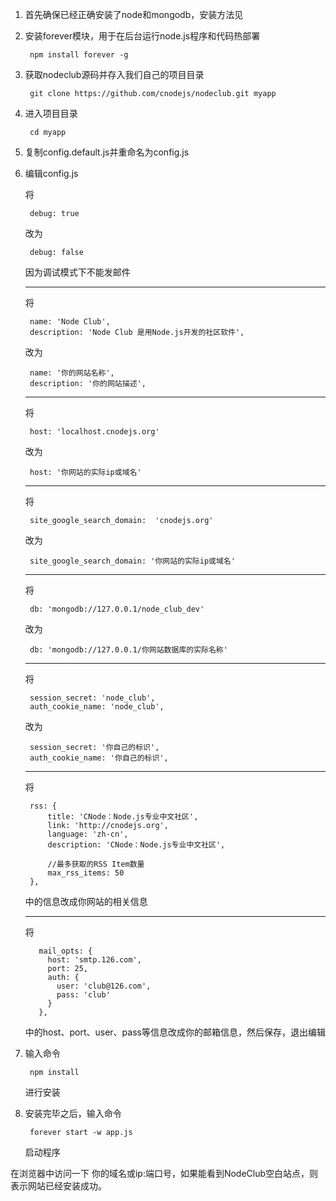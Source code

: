1. 首先确保已经正确安装了node和mongodb，安装方法见

2. 安装forever模块，用于在后台运行node.js程序和代码热部署

        npm install forever -g
        
3. 获取nodeclub源码并存入我们自己的项目目录

        git clone https://github.com/cnodejs/nodeclub.git myapp

4. 进入项目目录
        
        cd myapp

5. 复制config.default.js并重命名为config.js
6. 编辑config.js

    将
    
        debug: true
        
    改为
    
        debug: false
        
    因为调试模式下不能发邮件
    
    ---
    
    将
    
        name: 'Node Club',
        description: 'Node Club 是用Node.js开发的社区软件',
        
    改为
    
        name: '你的网站名称',
        description: '你的网站描述',

    ---
    
    将
    
        host: 'localhost.cnodejs.org'
        
    改为
    
        host: '你网站的实际ip或域名'

    ---
    
    将
    
        site_google_search_domain:  'cnodejs.org'
        
    改为
    
        site_google_search_domain: '你网站的实际ip或域名'
    
    ---
    
    将
    
        db: 'mongodb://127.0.0.1/node_club_dev'
        
    改为
    
        db: 'mongodb://127.0.0.1/你网站数据库的实际名称'
        
    ---
    
    将
    
        session_secret: 'node_club',
        auth_cookie_name: 'node_club',
        
    改为
    
        session_secret: '你自己的标识',
        auth_cookie_name: '你自己的标识',
        
    --- 
    
    将
    
        rss: {
            title: 'CNode：Node.js专业中文社区',
            link: 'http://cnodejs.org',
            language: 'zh-cn',
            description: 'CNode：Node.js专业中文社区',
        
            //最多获取的RSS Item数量
            max_rss_items: 50
        },
    
    中的信息改成你网站的相关信息
    
    ---
    
    将
    
          mail_opts: {
            host: 'smtp.126.com',
            port: 25,
            auth: {
              user: 'club@126.com',
              pass: 'club'
            }
          },
          
    中的host、port、user、pass等信息改成你的邮箱信息，然后保存，退出编辑
    
7. 输入命令

        npm install
        
    进行安装
    
8. 安装完毕之后，输入命令
    
        forever start -w app.js

    启动程序
    
在浏览器中访问一下 你的域名或ip:端口号，如果能看到NodeClub空白站点，则表示网站已经安装成功。
